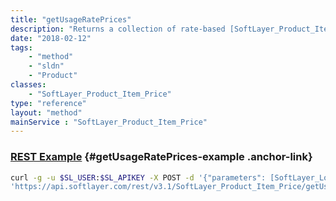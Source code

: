 ```yaml
---
title: "getUsageRatePrices"
description: "Returns a collection of rate-based [SoftLayer_Product_Item_Price](/reference/datatypes/SoftLayer_Product_Item_Price) objects associated with the [SoftLayer_Product_Item](/reference/datatypes/SoftLayer_Product_Item) objects and the [SoftLayer_Location](/reference/datatypes/SoftLayer_Location) specified. The location is required to get the appropriate rate-based prices because the usage rates may vary from datacenter to datacenter. "
date: "2018-02-12"
tags:
    - "method"
    - "sldn"
    - "Product"
classes:
    - "SoftLayer_Product_Item_Price"
type: "reference"
layout: "method"
mainService : "SoftLayer_Product_Item_Price"
---
```


### [REST Example](#getUsageRatePrices-example) <a href="/article/rest/"><i class="fas fa-question"></i></a> {#getUsageRatePrices-example .anchor-link} 
```bash
curl -g -u $SL_USER:$SL_APIKEY -X POST -d '{"parameters": [SoftLayer_Location, SoftLayer_Product_Item]}' \
'https://api.softlayer.com/rest/v3.1/SoftLayer_Product_Item_Price/getUsageRatePrices'
```
